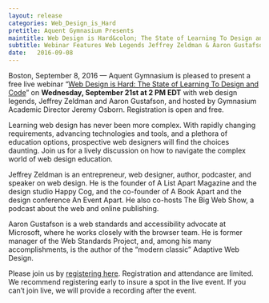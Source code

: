 ```yaml
---
layout: release
categories: Web_Design_is_Hard
pretitle: Aquent Gymnasium Presents
maintitle: Web Design is Hard&colon; The State of Learning To Design and Code
subtitle: Webinar Features Web Legends Jeffrey Zeldman & Aaron Gustafson
date:   2016-09-08
---
```

Boston, September 8, 2016 — Aquent Gymnasium is pleased to present a free live webinar “[Web Design is Hard: The State of Learning To Design and Code](https://attendee.gotowebinar.com/register/5580479284781562884?source=Press+Release)” on **Wednesday, September 21st at 2 PM EDT** with web design legends, Jeffrey Zeldman and Aaron Gustafson, and hosted by Gymnasium Academic Director Jeremy Osborn. Registration is open and free.

Learning web design has never been more complex. With rapidly changing requirements, advancing technologies and tools, and a plethora of education options, prospective web designers will find the choices daunting. Join us for a lively discussion on how to navigate the complex world of web design education.

Jeffrey Zeldman is an entrepreneur, web designer, author, podcaster, and speaker on web design. He is the founder of A List Apart Magazine and the design studio Happy Cog, and the co-founder of A Book Apart and the design conference An Event Apart. He also co-hosts The Big Web Show, a podcast about the web and online publishing.

Aaron Gustafson is a web standards and accessibility advocate at Microsoft, where he works closely with the browser team. He is former manager of the Web Standards Project, and, among his many accomplishments, is the author of the “modern classic” Adaptive Web Design.

Please join us by [registering here](https://attendee.gotowebinar.com/register/5580479284781562884?source=Press+Release). Registration and attendance are limited. We recommend registering early to insure a spot in the live event. If you can’t join live, we will provide a recording after the event.
